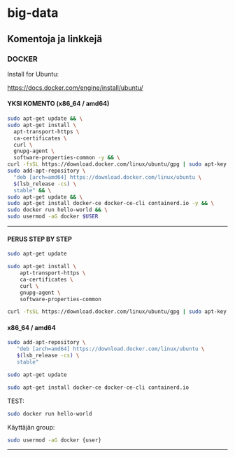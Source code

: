 # big-data

## Komentoja ja linkkejä

### DOCKER

Install for Ubuntu:

https://docs.docker.com/engine/install/ubuntu/

#### YKSI KOMENTO (x86_64 / amd64)

```bash
sudo apt-get update && \
sudo apt-get install \
  apt-transport-https \
  ca-certificates \
  curl \
  gnupg-agent \
  software-properties-common -y && \
curl -fsSL https://download.docker.com/linux/ubuntu/gpg | sudo apt-key add - && \
sudo add-apt-repository \
  "deb [arch=amd64] https://download.docker.com/linux/ubuntu \
  $(lsb_release -cs) \
  stable" && \
sudo apt-get update && \
sudo apt-get install docker-ce docker-ce-cli containerd.io -y && \
sudo docker run hello-world && \
sudo usermod -aG docker $USER
```

---

#### PERUS STEP BY STEP

```bash
sudo apt-get update
```

```bash
sudo apt-get install \
    apt-transport-https \
    ca-certificates \
    curl \
    gnupg-agent \
    software-properties-common
```

```bash
curl -fsSL https://download.docker.com/linux/ubuntu/gpg | sudo apt-key add -
```

#### x86_64 / amd64

```bash
sudo add-apt-repository \
   "deb [arch=amd64] https://download.docker.com/linux/ubuntu \
   $(lsb_release -cs) \
   stable"
```

```bash
sudo apt-get update
```

```bash
sudo apt-get install docker-ce docker-ce-cli containerd.io
```

TEST:

```bash
sudo docker run hello-world
```

Käyttäjän group:

```bash
sudo usermod -aG docker {user}
```

---
